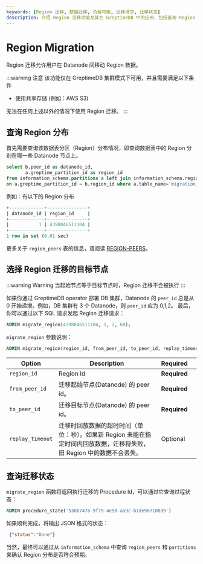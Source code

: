 ```yaml
---
keywords: [Region 迁移, 数据迁移, 负载均衡, 迁移请求, 迁移状态]
description: 介绍 Region 迁移功能及其在 GreptimeDB 中的应用，包括查询 Region 分布、选择迁移目标节点、发起迁移请求和查询迁移状态等内容。
---
```


# Region Migration

Region 迁移允许用户在 Datanode 间移动 Region 数据。

:::warning 注意
该功能仅在 GreptimeDB 集群模式下可用，并且需要满足以下条件
- 使用共享存储 (例如：AWS S3)

无法在任何上述以外的情况下使用 Region 迁移。
:::


## 查询 Region 分布

首先需要查询该数据表分区（Region）分布情况，即查询数据表中的 Region 分别在哪一些 Datanode 节点上。

```sql
select b.peer_id as datanode_id,
       a.greptime_partition_id as region_id
from information_schema.partitions a left join information_schema.region_peers b
on a.greptime_partition_id = b.region_id where a.table_name='migration_target' order by datanode_id asc;
```

例如：有以下的 Region 分布
```sql
+-------------+---------------+
| datanode_id | region_id     |
+-------------+---------------+
|           1 | 4398046511104 |
+-------------+---------------+
1 row in set (0.01 sec)
```


更多关于 `region_peers`  表的信息，请阅读 [REGION-PEERS](/reference/sql/information-schema/region-peers.md)。

## 选择 Region 迁移的目标节点
:::warning Warning
当起始节点等于目标节点时，Region 迁移不会被执行
:::

如果你通过 GreptimeDB operator 部署 DB 集群，Datanode 的 `peer_id` 总是从 0 开始递增。例如，DB 集群有 3 个 Datanode，则 `peer_id` 应为 0,1,2。
最后，你可以通过以下 SQL 请求发起 Region 迁移请求：

```sql
ADMIN migrate_region(4398046511104, 1, 2, 60);
```

`migrate_region` 参数说明：

```sql
ADMIN migrate_region(region_id, from_peer_id, to_peer_id, replay_timeout);
```

| Option           | Description                                                                                                            | Required     |     |
| ---------------- | ---------------------------------------------------------------------------------------------------------------------- | ------------ | --- |
| `region_id`      | Region Id                                                                                                              | **Required** |     |
| `from_peer_id`   | 迁移起始节点(Datanode) 的 peer id。                                                                                    | **Required** |     |
| `to_peer_id`     | 迁移目标节点(Datanode) 的 peer id。                                                                                    | **Required** |     |
| `replay_timeout` | 迁移时回放数据的超时时间（单位：秒）。如果新 Region 未能在指定时间内回放数据，迁移将失败，旧 Region 中的数据不会丢失。 | Optional     |     |

## 查询迁移状态

`migrate_region` 函数将返回执行迁移的 Procedure Id，可以通过它查询过程状态：

```sql
ADMIN procedure_state('538b7476-9f79-4e50-aa9c-b1de90710839')
```

如果顺利完成，将输出 JSON 格式的状态：

```json
 {"status":"Done"}
```

当然，最终可以通过从 `information_schema` 中查询 `region_peers` 和 `partitions` 来确认 Region 分布是否符合预期。
